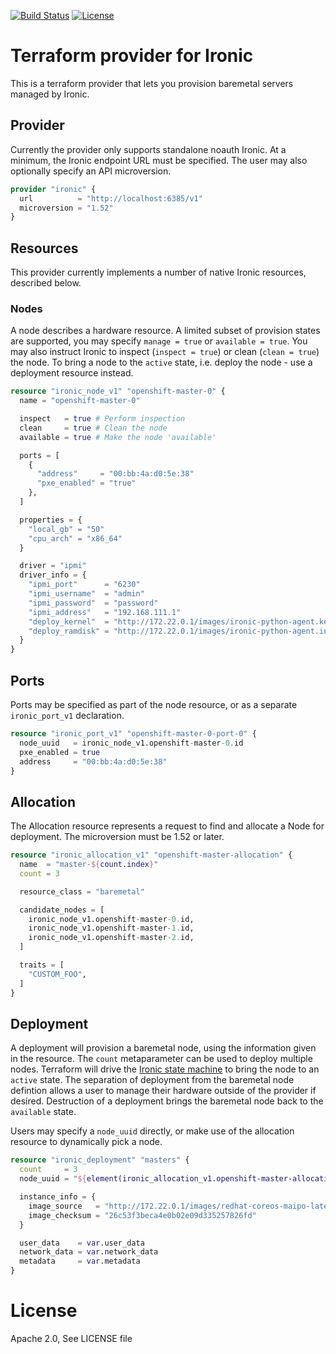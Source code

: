 [![Build Status](https://travis-ci.org/openshift-metal3/terraform-provider-ironic.svg?branch=master)](https://travis-ci.org/openshift-metal3/terraform-provider-ironic) [![License](https://img.shields.io/badge/License-Apache%202.0-blue.svg)](https://opensource.org/licenses/Apache-2.0)

# Terraform provider for Ironic

This is a terraform provider that lets you provision baremetal servers managed by Ironic.

## Provider

Currently the provider only supports standalone noauth Ironic.  At a
minimum, the Ironic endpoint URL must be specified. The user may also
optionally specify an API microversion.

```terraform
provider "ironic" {
  url          = "http://localhost:6385/v1"
  microversion = "1.52"
}
```

## Resources

This provider currently implements a number of native Ironic resources,
described below.

### Nodes

A node describes a hardware resource.  A limited subset of provision
states are supported, you may specify `manage = true` or `available =
true`.  You may also instruct Ironic to inspect (`inspect = true`) or
clean (`clean = true`) the node.  To bring a node to the `active` state,
i.e. deploy the node - use a deployment resource instead.


```terraform
resource "ironic_node_v1" "openshift-master-0" {
  name = "openshift-master-0"

  inspect   = true # Perform inspection
  clean     = true # Clean the node
  available = true # Make the node 'available'

  ports = [
    {
      "address"     = "00:bb:4a:d0:5e:38"
      "pxe_enabled" = "true"
    },
  ]

  properties = {
    "local_gb" = "50"
    "cpu_arch" = "x86_64"
  }

  driver = "ipmi"
  driver_info = {
    "ipmi_port"      = "6230"
    "ipmi_username"  = "admin"
    "ipmi_password"  = "password"
    "ipmi_address"   = "192.168.111.1"
    "deploy_kernel"  = "http://172.22.0.1/images/ironic-python-agent.kernel"
    "deploy_ramdisk" = "http://172.22.0.1/images/ironic-python-agent.initramfs"
  }
}
```

## Ports

Ports may be specified as part of the node resource, or as a separate `ironic_port_v1`
declaration.

```terraform
resource "ironic_port_v1" "openshift-master-0-port-0" {
  node_uuid   = ironic_node_v1.openshift-master-0.id
  pxe_enabled = true
  address     = "00:bb:4a:d0:5e:38"
}
```

## Allocation

The Allocation resource represents a request to find and allocate a Node
for deployment. The microversion must be 1.52 or later.

```terraform
resource "ironic_allocation_v1" "openshift-master-allocation" {
  name  = "master-${count.index}"
  count = 3

  resource_class = "baremetal"

  candidate_nodes = [
    ironic_node_v1.openshift-master-0.id,
    ironic_node_v1.openshift-master-1.id,
    ironic_node_v1.openshift-master-2.id,
  ]

  traits = [
    "CUSTOM_FOO",
  ]
}
```

## Deployment

A deployment will provision a baremetal node, using the information
given in the resource.  The `count` metaparameter can be used to deploy
multiple nodes. Terraform will drive the [Ironic state
machine](https://docs.openstack.org/ironic/latest/contributor/states.html)
to bring the node to an `active` state.  The separation of deployment
from the baremetal node defintion allows a user to manage their hardware
outside of the provider if desired. Destruction of a deployment brings
the baremetal node back to the `available` state.

Users may specify a `node_uuid` directly, or make use of the allocation
resource to dynamically pick a node.


```terraform
resource "ironic_deployment" "masters" {
  count     = 3
  node_uuid = "${element(ironic_allocation_v1.openshift-master-allocation.*.node_uuid, count.index)}"

  instance_info = {
    image_source   = "http://172.22.0.1/images/redhat-coreos-maipo-latest.qcow2"
    image_checksum = "26c53f3beca4e0b02e09d335257826fd"
  }

  user_data    = var.user_data
  network_data = var.network_data
  metadata     = var.metadata
}
```

# License

Apache 2.0, See LICENSE file
